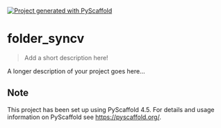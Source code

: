 <!-- These are examples of badges you might want to add to your README:
     please update the URLs accordingly

[![Built Status](https://api.cirrus-ci.com/github/<USER>/folder_syncv.svg?branch=main)](https://cirrus-ci.com/github/<USER>/folder_syncv)
[![ReadTheDocs](https://readthedocs.org/projects/folder_syncv/badge/?version=latest)](https://folder_syncv.readthedocs.io/en/stable/)
[![Coveralls](https://img.shields.io/coveralls/github/<USER>/folder_syncv/main.svg)](https://coveralls.io/r/<USER>/folder_syncv)
[![PyPI-Server](https://img.shields.io/pypi/v/folder_syncv.svg)](https://pypi.org/project/folder_syncv/)
[![Conda-Forge](https://img.shields.io/conda/vn/conda-forge/folder_syncv.svg)](https://anaconda.org/conda-forge/folder_syncv)
[![Monthly Downloads](https://pepy.tech/badge/folder_syncv/month)](https://pepy.tech/project/folder_syncv)
[![Twitter](https://img.shields.io/twitter/url/http/shields.io.svg?style=social&label=Twitter)](https://twitter.com/folder_syncv)
-->

[![Project generated with PyScaffold](https://img.shields.io/badge/-PyScaffold-005CA0?logo=pyscaffold)](https://pyscaffold.org/)

# folder_syncv

> Add a short description here!

A longer description of your project goes here...


<!-- pyscaffold-notes -->

## Note

This project has been set up using PyScaffold 4.5. For details and usage
information on PyScaffold see https://pyscaffold.org/.
